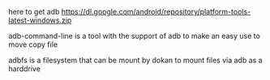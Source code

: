 <p>here to get adb
<a href="https://dl.google.com/android/repository/platform-tools-latest-windows.zip">https://dl.google.com/android/repository/platform-tools-latest-windows.zip</a></p>
<p>adb-command-line is a tool with the support of adb to make an easy use to move copy file</p>
<p>adbfs is a filesystem that can be mount by dokan to mount files via adb as a harddrive</p>